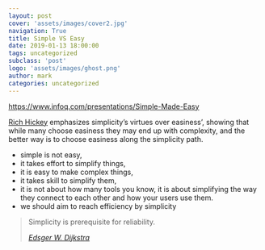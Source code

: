 ```yaml
---
layout: post
cover: 'assets/images/cover2.jpg'
navigation: True
title: Simple VS Easy
date: 2019-01-13 18:00:00
tags: uncategorized
subclass: 'post'
logo: 'assets/images/ghost.png'
author: mark
categories: uncategorized
---
```

<!-- wp:paragraph -->  <p><a href="https://www.infoq.com/presentations/Simple-Made-Easy">https://www.infoq.com/presentations/Simple-Made-Easy</a></p>  <!-- /wp:paragraph -->    <!-- wp:paragraph -->  <p><a href="https://en.m.wikipedia.org/wiki/Clojure">Rich Hickey</a> emphasizes simplicity’s virtues over easiness’, showing that while many choose easiness they may end up with complexity, and the better way is to choose easiness along the simplicity path.</p>  <!-- /wp:paragraph -->    <!-- wp:list -->  <ul><li>simple is not easy,</li><li>it takes effort to simplify things,</li><li>it is easy to make complex things,</li><li>it takes skill to simplify them,</li><li>it is not about how many tools you know, it is about simplifying the way they connect to each other and how your users use them.</li><li>we should aim to reach efficiency by simplicity</li></ul>  <!-- /wp:list -->    <!-- wp:quote -->  <blockquote class="wp-block-quote"><p>Simplicity is prerequisite for reliability.</p><cite><a href="https://en.wikiquote.org/wiki/Edsger_W._Dijkstra">Edsger W. Dijkstra</a></cite></blockquote>  <!-- /wp:quote -->    <!-- wp:paragraph -->  <p></p>  <!-- /wp:paragraph -->
